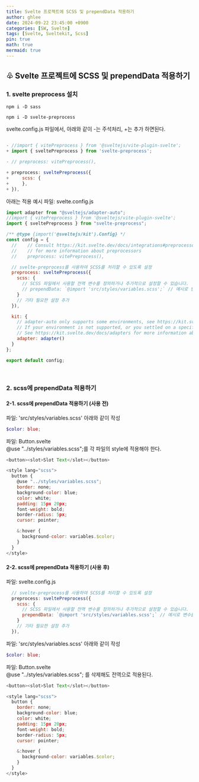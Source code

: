 ```yaml
---
title: Svelte 프로젝트에 SCSS 및 prependData 적용하기
author: ghlee
date: 2024-09-22 23:45:00 +0900
categories: [SW, Svelte]
tags: [Svelte, Sveltekit, Scss]
pin: true
math: true
mermaid: true
---
```


## ♧ Svelte 프로젝트에 SCSS 및 prependData 적용하기

### 1. svelte preprocess 설치

```
npm i -D sass

npm i -D svelte-preprocess
```

svelte.config.js 파일에서, 아래와 같이 -는 주석처리, +는 추가 하면된다.

```javascript

- //import { vitePreprocess } from '@sveltejs/vite-plugin-svelte';
+ import { sveltePreprocess } from 'svelte-preprocess';

- // preprocess: vitePreprocess(),

+ preprocess: sveltePreprocess({
+     scss: {
+     },
+ }),
```

아래는 적용 예시
파일: svelte.config.js

```javascript
import adapter from "@sveltejs/adapter-auto";
//import { vitePreprocess } from '@sveltejs/vite-plugin-svelte';
import { sveltePreprocess } from "svelte-preprocess";

/** @type {import('@sveltejs/kit').Config} */
const config = {
  // 	// Consult https://kit.svelte.dev/docs/integrations#preprocessors
  // 	// for more information about preprocessors
  // 	preprocess: vitePreprocess(),

  // svelte-preprocess를 사용하여 SCSS를 처리할 수 있도록 설정
  preprocess: sveltePreprocess({
    scss: {
      // SCSS 파일에서 사용할 전역 변수를 정의하거나 추가적으로 설정할 수 있습니다.
      // prependData: `@import 'src/styles/variables.scss';` // 예시로 변수를 사용할 경우
    }
    // 기타 필요한 설정 추가
  }),

  kit: {
    // adapter-auto only supports some environments, see https://kit.svelte.dev/docs/adapter-auto for a list.
    // If your environment is not supported, or you settled on a specific environment, switch out the adapter.
    // See https://kit.svelte.dev/docs/adapters for more information about adapters.
    adapter: adapter()
  }
};

export default config;
```

<br>

### 2. scss에 prependData 적용하기

#### 2-1. scss에 prependData 적용하기 (사용 전)

파일: 'src/styles/variables.scss' 아래와 같이 작성

```scss
$color: blue;
```

파일: Button.svelte  
@use "../styles/variables.scss";를 각 파일의 style에 적용해야 한다.

```javascript
<button><slot>Slot Text</slot></button>

<style lang="scss">
  button {
    @use "../styles/variables.scss";
    border: none;
    background-color: blue;
    color: white;
    padding: 15px 20px;
    font-weight: bold;
    border-radius: 5px;
    cursor: pointer;

    &:hover {
      background-color: variables.$color;
    }
  }
</style>
```

#### 2-2. scss에 prependData 적용하기 (사용 후)

파일: svelte.config.js

```javascript
  // svelte-preprocess를 사용하여 SCSS를 처리할 수 있도록 설정
  preprocess: sveltePreprocess({
    scss: {
      // SCSS 파일에서 사용할 전역 변수를 정의하거나 추가적으로 설정할 수 있습니다.
      prependData: `@import 'src/styles/variables.scss';` // 예시로 변수를 사용할 경우
    }
    // 기타 필요한 설정 추가
  }),
```

파일: 'src/styles/variables.scss' 아래와 같이 작성

```scss
$color: blue;
```

파일: Button.svelte  
@use "../styles/variables.scss"; 를 삭제해도 전역으로 적용된다.

```javascript
<button><slot>Slot Text</slot></button>

<style lang="scss">
  button {
    border: none;
    background-color: blue;
    color: white;
    padding: 15px 20px;
    font-weight: bold;
    border-radius: 5px;
    cursor: pointer;

    &:hover {
      background-color: variables.$color;
    }
  }
</style>
```
